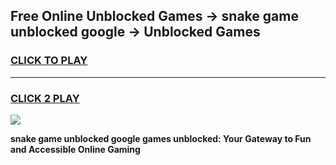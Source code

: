 
## Free Online Unblocked Games → snake game unblocked google → Unblocked Games
<h3>
<a href="https://premium.freeplayer.one?title=snake_game_unblocked_google&ref=21F">CLICK TO PLAY</a></h3>
<hr>

<h3>
<a href="https://premium.freeplayer.one?title=snake_game_unblocked_google&ref=21F">CLICK 2 PLAY</a>
  
</h3>

<a href="https://premium.freeplayer.one?title=snake_game_unblocked_google&ref=21F/"><img src="https://clearcache.store/games.png"></a>


**snake game unblocked google games unblocked: Your Gateway to Fun and Accessible Online Gaming**
